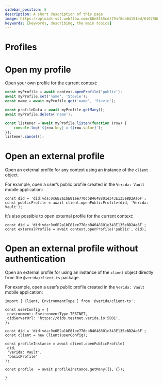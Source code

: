 ```yaml
---
sidebar_position: 8
description: A short description of this page
image: https://uploads-ssl.webflow.com/60e8365cd5794f8db04151ed/6107868980521e0acf27b2d9_favicon.svg
keywords: [keywords, describing, the main topics]
---
```


# Profiles

# Open my profile

Open your own profile for the current context:

```jsx
const myProfile = await context.openProfile('public');
await myProfile.set('name', 'Stevie');
const name = await myProfile.get('name', 'Stevie');

const profileData = await myProfile.getMany();
await myProfile.delete('name');

const listener = await myProfile.listen(function (row) {
	console.log(`${row.key} = ${row.value}`);
});
listener.cancel();
```

# Open an external profile

Open an external profile for any context using an instance of the `client` object.

For example, open a user’s public profile created in the `Verida: Vault` mobile application:

```tsx
const did = 'did:vda:0x6B2a1bE81ee770cbB4648801e343E135e8D2Aa6F';
const publicProfile = await client.openPublicProfile(did, 'Verida: Vault');
```

It’s also possible to open external profile for the current context:

```tsx
const did = 'did:vda:0x6B2a1bE81ee770cbB4648801e343E135e8D2Aa6F';
const externalProfile = await context.openProfile('public', did);
```

# Open an external profile without authentication

Open an external profile for using an instance of the `client` object directly from the `@verida/client-ts` package

For example, open a user’s public profile created in the `Verida: Vault` mobile application:

```tsx
import { Client, EnvironmentType } from '@verida/client-ts';

const userConfig = {
 environment: EnvironmentType.TESTNET,
 didServerUrl: 'https://dids.testnet.verida.io:5001',
};

const did = 'did:vda:0x6B2a1bE81ee770cbB4648801e343E135e8D2Aa6F';
const client = new Client(userConfig);

const profileInstance = await client.openPublicProfile(
 did,
 'Verida: Vault',
 'basicProfile'
);

const profile  = await profileInstance.getMany({}, {});

}
```
